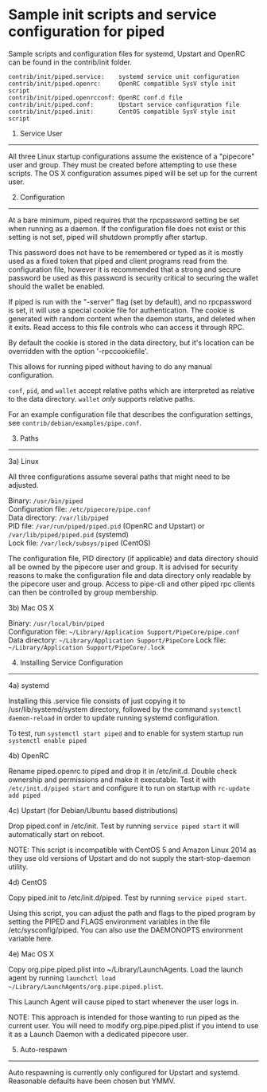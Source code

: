 Sample init scripts and service configuration for piped
==========================================================

Sample scripts and configuration files for systemd, Upstart and OpenRC
can be found in the contrib/init folder.

    contrib/init/piped.service:    systemd service unit configuration
    contrib/init/piped.openrc:     OpenRC compatible SysV style init script
    contrib/init/piped.openrcconf: OpenRC conf.d file
    contrib/init/piped.conf:       Upstart service configuration file
    contrib/init/piped.init:       CentOS compatible SysV style init script

1. Service User
---------------------------------

All three Linux startup configurations assume the existence of a "pipecore" user
and group.  They must be created before attempting to use these scripts.
The OS X configuration assumes piped will be set up for the current user.

2. Configuration
---------------------------------

At a bare minimum, piped requires that the rpcpassword setting be set
when running as a daemon.  If the configuration file does not exist or this
setting is not set, piped will shutdown promptly after startup.

This password does not have to be remembered or typed as it is mostly used
as a fixed token that piped and client programs read from the configuration
file, however it is recommended that a strong and secure password be used
as this password is security critical to securing the wallet should the
wallet be enabled.

If piped is run with the "-server" flag (set by default), and no rpcpassword is set,
it will use a special cookie file for authentication. The cookie is generated with random
content when the daemon starts, and deleted when it exits. Read access to this file
controls who can access it through RPC.

By default the cookie is stored in the data directory, but it's location can be overridden
with the option '-rpccookiefile'.

This allows for running piped without having to do any manual configuration.

`conf`, `pid`, and `wallet` accept relative paths which are interpreted as
relative to the data directory. `wallet` *only* supports relative paths.

For an example configuration file that describes the configuration settings,
see `contrib/debian/examples/pipe.conf`.

3. Paths
---------------------------------

3a) Linux

All three configurations assume several paths that might need to be adjusted.

Binary:              `/usr/bin/piped`  
Configuration file:  `/etc/pipecore/pipe.conf`  
Data directory:      `/var/lib/piped`  
PID file:            `/var/run/piped/piped.pid` (OpenRC and Upstart) or `/var/lib/piped/piped.pid` (systemd)  
Lock file:           `/var/lock/subsys/piped` (CentOS)  

The configuration file, PID directory (if applicable) and data directory
should all be owned by the pipecore user and group.  It is advised for security
reasons to make the configuration file and data directory only readable by the
pipecore user and group.  Access to pipe-cli and other piped rpc clients
can then be controlled by group membership.

3b) Mac OS X

Binary:              `/usr/local/bin/piped`  
Configuration file:  `~/Library/Application Support/PipeCore/pipe.conf`  
Data directory:      `~/Library/Application Support/PipeCore`
Lock file:           `~/Library/Application Support/PipeCore/.lock`

4. Installing Service Configuration
-----------------------------------

4a) systemd

Installing this .service file consists of just copying it to
/usr/lib/systemd/system directory, followed by the command
`systemctl daemon-reload` in order to update running systemd configuration.

To test, run `systemctl start piped` and to enable for system startup run
`systemctl enable piped`

4b) OpenRC

Rename piped.openrc to piped and drop it in /etc/init.d.  Double
check ownership and permissions and make it executable.  Test it with
`/etc/init.d/piped start` and configure it to run on startup with
`rc-update add piped`

4c) Upstart (for Debian/Ubuntu based distributions)

Drop piped.conf in /etc/init.  Test by running `service piped start`
it will automatically start on reboot.

NOTE: This script is incompatible with CentOS 5 and Amazon Linux 2014 as they
use old versions of Upstart and do not supply the start-stop-daemon utility.

4d) CentOS

Copy piped.init to /etc/init.d/piped. Test by running `service piped start`.

Using this script, you can adjust the path and flags to the piped program by
setting the PIPED and FLAGS environment variables in the file
/etc/sysconfig/piped. You can also use the DAEMONOPTS environment variable here.

4e) Mac OS X

Copy org.pipe.piped.plist into ~/Library/LaunchAgents. Load the launch agent by
running `launchctl load ~/Library/LaunchAgents/org.pipe.piped.plist`.

This Launch Agent will cause piped to start whenever the user logs in.

NOTE: This approach is intended for those wanting to run piped as the current user.
You will need to modify org.pipe.piped.plist if you intend to use it as a
Launch Daemon with a dedicated pipecore user.

5. Auto-respawn
-----------------------------------

Auto respawning is currently only configured for Upstart and systemd.
Reasonable defaults have been chosen but YMMV.
